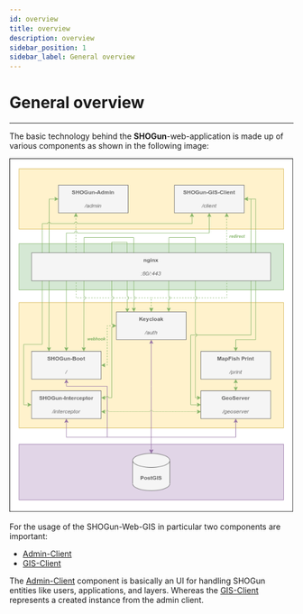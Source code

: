 ```yaml
---
id: overview
title: overview
description: overview
sidebar_position: 1
sidebar_label: General overview
---
```


# General overview
***
The basic technology behind the **SHOGun**-web-application is made up of various components as shown in the following image:

![components](../../static/img/components.png)

For the usage of the SHOGun-Web-GIS in particular two components are important:
- [Admin-Client](../2_admin-client/index.md)
- [GIS-Client](../3_gis-client/index.md)

The [Admin-Client](../2_admin-client/index.md) component is basically an UI for handling SHOGun entities like users, applications, and layers. Whereas the [GIS-Client](../3_gis-client/index.md) represents a created instance from the admin client.

